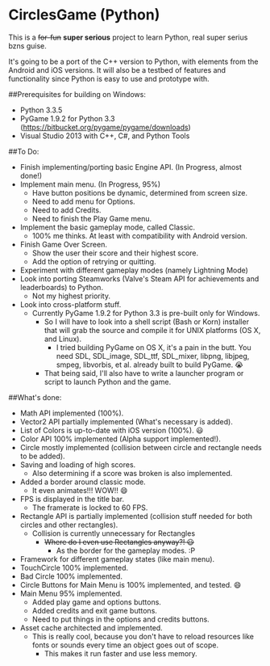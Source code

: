 CirclesGame (Python)
===========

This is a ~~for-fun~~ **super serious** project to learn Python, real super serius bzns guise.

It's going to be a port of the C++ version to Python, with elements from the Android and iOS versions.
It will also be a testbed of features and functionality since Python is easy to use and prototype with.

##Prerequisites for building on Windows:
* Python 3.3.5
* PyGame 1.9.2 for Python 3.3 (https://bitbucket.org/pygame/pygame/downloads)
* Visual Studio 2013 with C++, C#, and Python Tools

##To Do:
* Finish implementing/porting basic Engine API. (In Progress, almost done!)
* Implement main menu. (In Progress, 95%)
	* Have button positions be dynamic, determined from screen size.
	* Need to add menu for Options.
	* Need to add Credits.
	* Need to finish the Play Game menu.
* Implement the basic gameplay mode, called Classic. 
	* 100% me thinks. At least with compatibility with Android version.
* Finish Game Over Screen.
	* Show the user their score and their highest score.
	* Add the option of retrying or quitting.
* Experiment with different gameplay modes (namely Lightning Mode)
* Look into porting Steamworks (Valve's Steam API for achievements and leaderboards) to Python.
	* Not my highest priority.
* Look into cross-platform stuff.
	* Currently PyGame 1.9.2 for Python 3.3 is pre-built only for Windows.
		* So I will have to look into a shell script (Bash or Korn) installer that will grab the source and compile it for UNIX platforms (OS X, and Linux).
			* I tried building PyGame on OS X, it's a pain in the butt. You need SDL, SDL_image, SDL_ttf, SDL_mixer, libpng, libjpeg, smpeg, libvorbis, et al. already built to build PyGame. :sob:
		* That being said, I'll also have to write a launcher program or script to launch Python and the game.

##What's done:
* Math API implemented (100%).
* Vector2 API partially implemented (What's necessary is added).
* List of Colors is up-to-date with iOS version (100%). :smiley:
* Color API 100% implemented (Alpha support implemented!).
* Circle mostly implemented (collision between circle and rectangle needs to be added).
* Saving and loading of high scores.
	* Also determining if a score was broken is also implemented.
* Added a border around classic mode.
	* It even animates!!! WOW!! :smile:
* FPS is displayed in the title bar.
	* The framerate is locked to 60 FPS.
* Rectangle API is partially implemented (collision stuff needed for both circles and other rectangles).
	* Collision is currently unnecessary for Rectangles
		* ~~Where do I even use Rectangles anyway?! :smiley:~~
			* As the border for the gameplay modes. :P
* Framework for different gameplay states (like main menu).
* TouchCircle 100% implemented.
* Bad Circle 100% implemented.
* Circle Buttons for Main Menu is 100% implemented, and tested. :smile:
* Main Menu 95% implemented.
	* Added play game and options buttons.
	* Added credits and exit game buttons.
	* Need to put things in the options and credits buttons.
* Asset cache architected and implemented.
	* This is really cool, because you don't have to reload resources like fonts or sounds every time an object goes out of scope.
		* This makes it run faster and use less memory.
